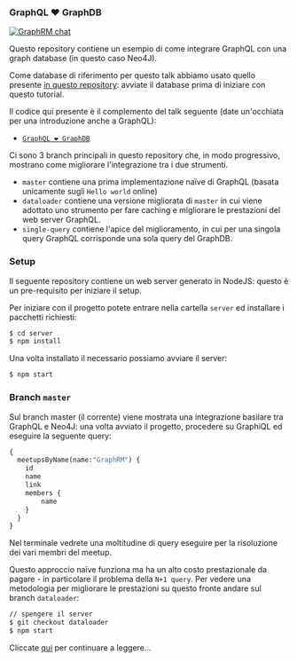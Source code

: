### GraphQL ❤️ GraphDB

[![GraphRM chat](http://codegardenroma.herokuapp.com/badge.svg)](http://codegardenroma.herokuapp.com/)

Questo repository contiene un esempio di come integrare GraphQL con una graph database (in questo caso Neo4J).

Come database di riferimento per questo talk abbiamo usato quello presente [in questo repository](https://github.com/GraphRM/workshop-neo4j-docker): avviate il database prima di iniziare con questo tutorial.

Il codice qui presente è il complemento del talk seguente (date un'occhiata per una introduzione anche a GraphQL):

* [`GraphQL ❤️ GraphDB`](https://www.slideshare.net/GraphRM/graphql-graphdb)

Ci sono 3 branch principali in questo repository che, in modo progressivo, mostrano come migliorare l'integrazione tra i due strumenti.

* `master` contiene una prima implementazione naïve di GraphQL (basata unicamente sugli `Hello world` online)
* `dataloader` contiene una versione migliorata di `master` in cui viene adottato uno strumento per fare caching e migliorare le prestazioni del web server GraphQL.
* `single-query` contiene l'apice del miglioramento, in cui per una singola query GraphQL corrisponde una sola query del GraphDB.

### Setup

Il seguente repository contiene un web server generato in NodeJS: questo è un pre-requisito per iniziare il setup.

Per iniziare con il progetto potete entrare nella cartella `server` ed installare i pacchetti richiesti:

```sh
$ cd server
$ npm install
```

Una volta installato il necessario possiamo avviare il server:

```sh
$ npm start
```

### Branch `master`

Sul branch master (il corrente) viene mostrata una integrazione basilare tra GraphQL e Neo4J: una volta avviato il progetto, procedere su GraphiQL ed eseguire la seguente query:

```graphql
{
  meetupsByName(name:"GraphRM") {
    id
    name
    link
    members {
        name
    }
  }
}
```

Nel terminale vedrete una moltitudine di query eseguire per la risoluzione dei vari membri del meetup.

Questo approccio naïve funziona ma ha un alto costo prestazionale da pagare - in particolare il problema della `N+1 query`.
Per vedere una metodologia per migliorare le prestazioni su questo fronte andare sul branch `dataloader`:

```sh
// spengere il server
$ git checkout dataloader
$ npm start
```

Cliccate [qui](https://github.com/GraphRM/graphql-graphdb/tree/dataloader#branch-dataloader) per continuare a leggere...